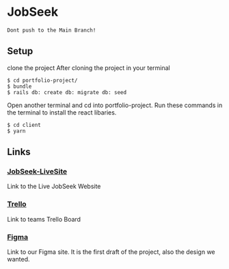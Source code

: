 # JobSeek
`Dont push to the Main Branch!`

## Setup
 clone the project 
 After cloning the project in your terminal
```
$ cd portfolio-project/
$ bundle 
$ rails db: create db: migrate db: seed
```
Open another terminal and cd into portfolio-project. Run these commands in the terminal to install the react libaries.
```
$ cd client 
$ yarn 
```

## Links
### [JobSeek-LiveSite](https://job-seek-2022.herokuapp.com/)
Link to the Live JobSeek Website
### [Trello](https://trello.com/b/YxwmT6vN/portfolio)
Link to teams Trello Board
### [Figma](https://www.figma.com/file/nea5dh6xGUPkna74kNZmMZ/JobSeek?node-id=0%3A1)
Link to our Figma site. It is the first draft of the project, also the design we wanted. 

